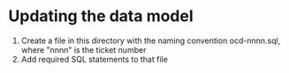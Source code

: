 # Updating the data model

1. Create a file in this directory with the naming convention ocd-nnnn.sql, where "nnnn" is the ticket number
1. Add required SQL statements to that file
